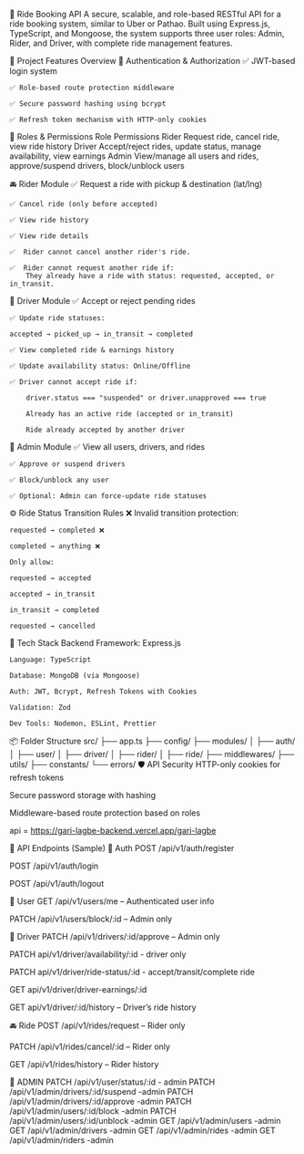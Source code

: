 🚗 Ride Booking API
A secure, scalable, and role-based RESTful API for a ride booking system, similar to Uber or Pathao. Built using Express.js, TypeScript, and Mongoose, the system supports three user roles: Admin, Rider, and Driver, with complete ride management features.

📌 Project Features Overview
🔐 Authentication & Authorization
    ✅ JWT-based login system

    ✅ Role-based route protection middleware

    ✅ Secure password hashing using bcrypt

    ✅ Refresh token mechanism with HTTP-only cookies

👤 Roles & Permissions
        Role	Permissions
        Rider	Request ride, cancel ride, view ride history
        Driver	Accept/reject rides, update status, manage availability, view earnings
        Admin	View/manage all users and rides, approve/suspend drivers, block/unblock users

🚘 Rider Module
    ✅ Request a ride with pickup & destination (lat/lng)

    ✅ Cancel ride (only before accepted)

    ✅ View ride history

    ✅ View ride details

    ✅  Rider cannot cancel another rider's ride.

    ✅  Rider cannot request another ride if:
        They already have a ride with status: requested, accepted, or in_transit.

🧍 Driver Module
    ✅ Accept or reject pending rides

    ✅ Update ride statuses:

    accepted → picked_up → in_transit → completed

    ✅ View completed ride & earnings history

    ✅ Update availability status: Online/Offline

    ✅ Driver cannot accept ride if:

        driver.status === "suspended" or driver.unapproved === true

        Already has an active ride (accepted or in_transit)

        Ride already accepted by another driver

👮 Admin Module
    ✅ View all users, drivers, and rides

    ✅ Approve or suspend drivers

    ✅ Block/unblock any user

    ✅ Optional: Admin can force-update ride statuses

⚙️ Ride Status Transition Rules
    ❌ Invalid transition protection:

    requested → completed ❌

    completed → anything ❌

    Only allow:

    requested → accepted

    accepted → in_transit

    in_transit → completed

    requested → cancelled

        
🧱 Tech Stack
    Backend Framework: Express.js

    Language: TypeScript

    Database: MongoDB (via Mongoose)

    Auth: JWT, Bcrypt, Refresh Tokens with Cookies

    Validation: Zod

    Dev Tools: Nodemon, ESLint, Prettier

📦 Folder Structure
src/
├── app.ts
├── config/
├── modules/
│   ├── auth/
│   ├── user/
│   ├── driver/
│   ├── rider/
│   ├── ride/
├── middlewares/
├── utils/
├── constants/
└── errors/
🛡 API Security
HTTP-only cookies for refresh tokens

Secure password storage with hashing

Middleware-based route protection based on roles


api = https://gari-lagbe-backend.vercel.app/gari-lagbe

📜 API Endpoints (Sample)
    🔐 Auth
POST /api/v1/auth/register

POST /api/v1/auth/login

POST /api/v1/auth/logout

👤 User
GET /api/v1/users/me – Authenticated user info

PATCH /api/v1/users/block/:id – Admin only 

🧍 Driver
PATCH /api/v1/drivers/:id/approve – Admin only

PATCH api/v1/driver/availability/:id - driver only 

PATCH api/v1/driver/ride-status/:id - accept/transit/complete ride

GET api/v1/driver/driver-earnings/:id

GET api/v1/driver/:id/history – Driver’s ride history

🚘 Ride
POST /api/v1/rides/request – Rider only

PATCH /api/v1/rides/cancel/:id – Rider only

GET /api/v1/rides/history – Rider  history 

👤 ADMIN
PATCH /api/v1/user/status/:id  - admin
PATCH /api/v1/admin/drivers/:id/suspend -admin
PATCH /api/v1/admin/drivers/:id/approve -admin
PATCH /api/v1/admin/users/:id/block -admin
PATCH /api/v1/admin/users/:id/unblock -admin
GET /api/v1/admin/users -admin
GET /api/v1/admin/drivers -admin
GET /api/v1/admin/rides -admin
GET /api/v1/admin/riders -admin 





